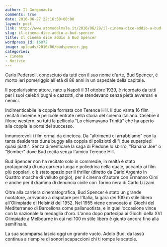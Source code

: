```yaml
---
author: Il Gorgonauta
comments: true
date: 2016-06-27 22:16:50+00:00
layout: post
link: http://www.atomodelmale.it/2016/06/28/il-cinema-dice-addio-a-bud-spencer/
slug: il-cinema-dice-addio-a-bud-spencer
title: Il Cinema dice addio a Bud Spencer
wordpress_id: 16872
image: uploads/2016/06/budspencer.jpg
categories:
- Cinema
- Notizie
---
```


Carlo Pedersoli, conosciuto da tutti con il suo nome d'arte, Bud Spencer, è morto ieri pomeriggio all'età di 86 anni in un ospedale della capitale.

Il popolarissimo attore, nato a Napoli il 31 ottobre 1929, è ricordato da tutti per i suoi celebri pugni e cazzotti, che stendevano senza pietà avversari e nemici.

Indimenticabile la coppia formata con Terence Hill. Il duo vanta 16 film recitati insieme e pellicole entrate nella storia del cinema italiano. Celebre il filone western, su tutti la pellicola "Lo chiamavano Trinità" che ha aperto alla coppia le porte del successo.

Innumerevoli i film ormai da cineteca. Da "altrimenti ci arrabbiamo" con la tanta desiderata dune buggy alla coppia di poliziotti di "I due superpiedi quasi piatti". Senza dimenticare la saga di Piedone lo sbirro, "Banana Joe" o "Bomber" dove Bud recita senza l'amico Terence Hill.

Bud Spencer non ha recitato solo in commedie, in realtà è stato protagonista di una carriera lunga e poliedrica nella quale, accanto ai film più popolari, c'è stato spazio per il thriller (diretto da Dario Argento in Quattro mosche di velluto grigio), per il cinema d'autore con Ermanno Olmi e anche per il dramma di denuncia civile con Torino nera di Carlo Lizzani.

Oltre alla carriera cinematografica, Bud Spencer è stato un grande nuotatore, arrivando a disputare per l'Italia, la gara dei 100 m stile libero all'Olimpiade di Helsinki del 1952. Nel 1955 viene convocato ai Giochi del Mediterraneo di Barcellona come pallanuotista, e in quell'occasione vince con la nazionale la medaglia d'oro. L'anno dopo partecipa ai Giochi della XVI Olimpiade a Melbourne in cui nei 100 m stile libero è giunto ancora fino alla semifinale.

La sua scomparsa lascia oggi un grande vuoto. Addio Bud, da lassù continua a riempire di sonori scapaccioni chi ti rompe le scatole.
